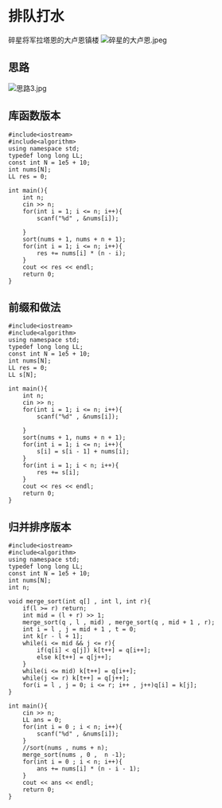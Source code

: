 [//]: # (打卡模板，上面预览按钮可以展示预览效果 ^^)
# 排队打水
碎星将军拉塔恩的大卢恩镇楼
![碎星的大卢恩.jpeg](https://cdn.acwing.com/media/article/image/2024/04/24/352015_b4a2b97302-碎星的大卢恩.jpeg) 

## 思路
![思路3.jpg](https://cdn.acwing.com/media/article/image/2024/04/24/352015_d07a12ee02-思路3.jpg) 

## 库函数版本
```
#include<iostream>
#include<algorithm>
using namespace std;
typedef long long LL;
const int N = 1e5 + 10;
int nums[N];
LL res = 0;

int main(){
    int n;
    cin >> n;
    for(int i = 1; i <= n; i++){
        scanf("%d" , &nums[i]);
        
    }
    sort(nums + 1, nums + n + 1);
    for(int i = 1; i <= n; i++){
        res += nums[i] * (n - i);
    }
    cout << res << endl;
    return 0;
}
```

## 前缀和做法
```
#include<iostream>
#include<algorithm>
using namespace std;
typedef long long LL;
const int N = 1e5 + 10;
int nums[N];
LL res = 0;
LL s[N];

int main(){
    int n;
    cin >> n;
    for(int i = 1; i <= n; i++){
        scanf("%d" , &nums[i]);
        
    }
    sort(nums + 1, nums + n + 1);
    for(int i = 1; i <= n; i++){
        s[i] = s[i - 1] + nums[i];
    }
    for(int i = 1; i < n; i++){
        res += s[i];
    }
    cout << res << endl;
    return 0;
}
```

## 归并排序版本
```
#include<iostream>
#include<algorithm>
using namespace std;
typedef long long LL;
const int N = 1e5 + 10;
int nums[N];
int n;

void merge_sort(int q[] , int l, int r){
    if(l >= r) return;
    int mid = (l + r) >> 1;
    merge_sort(q , l , mid) , merge_sort(q , mid + 1 , r);
    int i = l , j = mid + 1 , t = 0;
    int k[r - l + 1];
    while(i <= mid && j <= r){
        if(q[i] < q[j]) k[t++] = q[i++];
        else k[t++] = q[j++];
    }
    while(i <= mid) k[t++] = q[i++];
    while(j <= r) k[t++] = q[j++];
    for(i = l , j = 0; i <= r; i++ , j++)q[i] = k[j];
}

int main(){
    cin >> n;
    LL ans = 0;
    for(int i = 0 ; i < n; i++){
        scanf("%d" , &nums[i]);
    }
    //sort(nums , nums + n);
    merge_sort(nums , 0 ,  n -1);
    for(int i = 0 ; i < n; i++){
        ans += nums[i] * (n - i - 1);    
    }
    cout << ans << endl;
    return 0;
}
```
